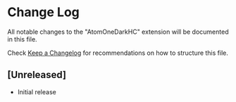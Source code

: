 # Change Log

All notable changes to the "AtomOneDarkHC" extension will be documented in this file.

Check [Keep a Changelog](http://keepachangelog.com/) for recommendations on how to structure this file.

## [Unreleased]

- Initial release
